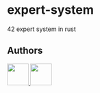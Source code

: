 # expert-system
42 expert system in rust
## Authors
  <td align="center">
    <a href="https://github.com/lojesu/">
      <img src="https://avatars.githubusercontent.com/u/45048500?v=3?s=50" width="50px;" alt=""/>
    </a>
  </td>
 <td align="center">
   <a href="https://github.com/glegendr/">
     <img src="https://avatars.githubusercontent.com/u/34488856?v=3?s=50" width="50px;" alt=""/>
   </a>
  </td>
